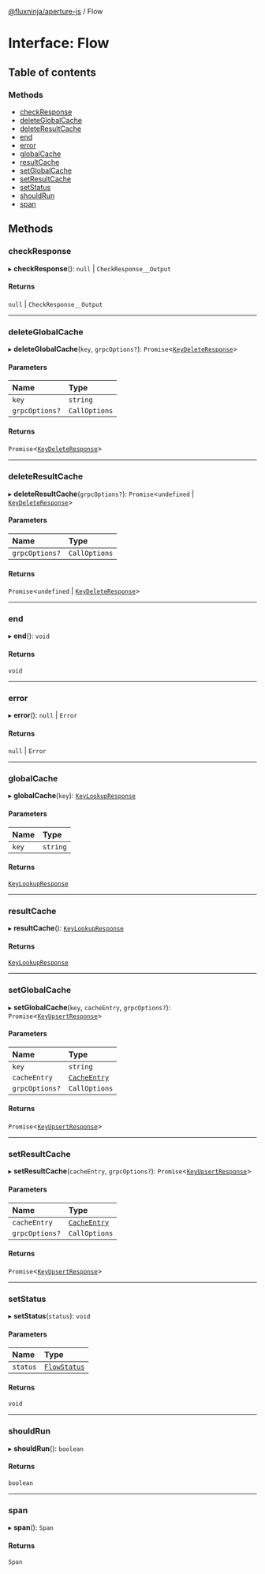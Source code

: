 [@fluxninja/aperture-js](../README.md) / Flow

# Interface: Flow

## Table of contents

### Methods

- [checkResponse](Flow.md#checkresponse)
- [deleteGlobalCache](Flow.md#deleteglobalcache)
- [deleteResultCache](Flow.md#deleteresultcache)
- [end](Flow.md#end)
- [error](Flow.md#error)
- [globalCache](Flow.md#globalcache)
- [resultCache](Flow.md#resultcache)
- [setGlobalCache](Flow.md#setglobalcache)
- [setResultCache](Flow.md#setresultcache)
- [setStatus](Flow.md#setstatus)
- [shouldRun](Flow.md#shouldrun)
- [span](Flow.md#span)

## Methods

### checkResponse

▸ **checkResponse**(): ``null`` \| `CheckResponse__Output`

#### Returns

``null`` \| `CheckResponse__Output`

___

### deleteGlobalCache

▸ **deleteGlobalCache**(`key`, `grpcOptions?`): `Promise`\<[`KeyDeleteResponse`](KeyDeleteResponse.md)\>

#### Parameters

| Name | Type |
| :------ | :------ |
| `key` | `string` |
| `grpcOptions?` | `CallOptions` |

#### Returns

`Promise`\<[`KeyDeleteResponse`](KeyDeleteResponse.md)\>

___

### deleteResultCache

▸ **deleteResultCache**(`grpcOptions?`): `Promise`\<`undefined` \| [`KeyDeleteResponse`](KeyDeleteResponse.md)\>

#### Parameters

| Name | Type |
| :------ | :------ |
| `grpcOptions?` | `CallOptions` |

#### Returns

`Promise`\<`undefined` \| [`KeyDeleteResponse`](KeyDeleteResponse.md)\>

___

### end

▸ **end**(): `void`

#### Returns

`void`

___

### error

▸ **error**(): ``null`` \| `Error`

#### Returns

``null`` \| `Error`

___

### globalCache

▸ **globalCache**(`key`): [`KeyLookupResponse`](KeyLookupResponse.md)

#### Parameters

| Name | Type |
| :------ | :------ |
| `key` | `string` |

#### Returns

[`KeyLookupResponse`](KeyLookupResponse.md)

___

### resultCache

▸ **resultCache**(): [`KeyLookupResponse`](KeyLookupResponse.md)

#### Returns

[`KeyLookupResponse`](KeyLookupResponse.md)

___

### setGlobalCache

▸ **setGlobalCache**(`key`, `cacheEntry`, `grpcOptions?`): `Promise`\<[`KeyUpsertResponse`](KeyUpsertResponse.md)\>

#### Parameters

| Name | Type |
| :------ | :------ |
| `key` | `string` |
| `cacheEntry` | [`CacheEntry`](CacheEntry.md) |
| `grpcOptions?` | `CallOptions` |

#### Returns

`Promise`\<[`KeyUpsertResponse`](KeyUpsertResponse.md)\>

___

### setResultCache

▸ **setResultCache**(`cacheEntry`, `grpcOptions?`): `Promise`\<[`KeyUpsertResponse`](KeyUpsertResponse.md)\>

#### Parameters

| Name | Type |
| :------ | :------ |
| `cacheEntry` | [`CacheEntry`](CacheEntry.md) |
| `grpcOptions?` | `CallOptions` |

#### Returns

`Promise`\<[`KeyUpsertResponse`](KeyUpsertResponse.md)\>

___

### setStatus

▸ **setStatus**(`status`): `void`

#### Parameters

| Name | Type |
| :------ | :------ |
| `status` | [`FlowStatus`](../enums/FlowStatus.md) |

#### Returns

`void`

___

### shouldRun

▸ **shouldRun**(): `boolean`

#### Returns

`boolean`

___

### span

▸ **span**(): `Span`

#### Returns

`Span`
